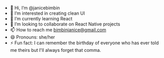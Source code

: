 - 👋 Hi, I’m @janicebimbin
- 👀 I’m interested in creating clean UI
- 🌱 I’m currently learning React
- 💞️ I’m looking to collaborate on React Native projects
- 📫 How to reach me bimbinjanice@gmail.com
- 😄 Pronouns: she/her
- ⚡ Fun fact: I can remember the birthday of everyone who has ever told me theirs but I'll always forget that comma.

<!---
janicebimbin/janicebimbin is a ✨ special ✨ repository because its `README.md` (this file) appears on your GitHub profile.
You can click the Preview link to take a look at your changes.
--->
